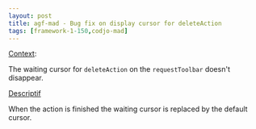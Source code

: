 ```yaml
---
layout: post
title: agf-mad - Bug fix on display cursor for deleteAction
tags: [framework-1-150,codjo-mad]
---
```

<u>Context</u>:

The waiting cursor for ```deleteAction``` on the ```requestToolbar``` doesn't disappear.

<u>Descriptif</u>

When the action is finished the waiting cursor is replaced by the default cursor.